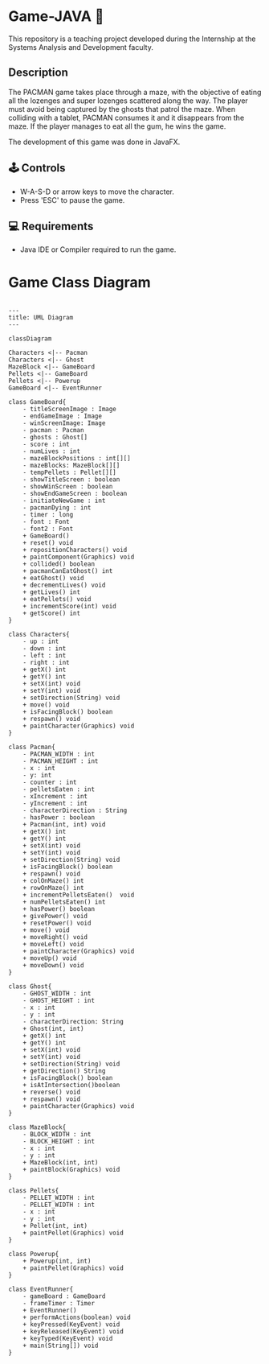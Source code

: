 # Game-JAVA 📜
This repository is a teaching project developed during the Internship at the Systems Analysis and Development faculty.

## Description

The PACMAN game takes place through a maze, with the objective of eating all the lozenges and super lozenges scattered along the way. The player must avoid being captured by the ghosts that patrol the maze. When colliding with a tablet, PACMAN consumes it and it disappears from the maze. If the player manages to eat all the gum, he wins the game.

The development of this game was done in JavaFX.

## 🕹️ Controls
* W-A-S-D or arrow keys to move the character.
* Press 'ESC' to pause the game.

## 💻 Requirements
* Java IDE or Compiler required to run the game.

# Game Class Diagram

```

---
title: UML Diagram
---

classDiagram

Characters <|-- Pacman
Characters <|-- Ghost
MazeBlock <|-- GameBoard
Pellets <|-- GameBoard
Pellets <|-- Powerup
GameBoard <|-- EventRunner

class GameBoard{
    - titleScreenImage : Image
    - endGameImage : Image
    - winScreenImage: Image
    - pacman : Pacman
    - ghosts : Ghost[]
    - score : int
    - numLives : int
    - mazeBlockPositions : int[][]
    - mazeBlocks: MazeBlock[][]
    - tempPellets : Pellet[][]
    - showTitleScreen : boolean
    - showWinScreen : boolean
    - showEndGameScreen : boolean
    - initiateNewGame : int
    - pacmanDying : int
    - timer : long
    - font : Font
    - font2 : Font
    + GameBoard()
    + reset() void
    + repositionCharacters() void
    + paintComponent(Graphics) void
    + collided() boolean
    + pacmanCanEatGhost() int
    + eatGhost() void
    + decrementLives() void
    + getLives() int
    + eatPellets() void
    + incrementScore(int) void
    + getScore() int
}

class Characters{
    - up : int
    - down : int
    - left : int
    - right : int
    + getX() int
    + getY() int
    + setX(int) void
    + setY(int) void
    + setDirection(String) void
    + move() void
    + isFacingBlock() boolean
    + respawn() void
    + paintCharacter(Graphics) void
}

class Pacman{
    - PACMAN_WIDTH : int
    - PACMAN_HEIGHT : int
    - x : int
    - y: int
    - counter : int
    - pelletsEaten : int
    - xIncrement : int
    - yIncrement : int
    - characterDirection : String
    - hasPower : boolean
    + Pacman(int, int) void
    + getX() int
    + getY() int
    + setX(int) void
    + setY(int) void
    + setDirection(String) void
    + isFacingBlock() boolean
    + respawn() void
    + colOnMaze() int
    + rowOnMaze() int
    + incrementPelletsEaten()  void
    + numPelletsEaten() int
    + hasPower() boolean
    + givePower() void
    + resetPower() void
    + move() void
    + moveRight() void
    + moveLeft() void
    + paintCharacter(Graphics) void
    + moveUp() void
    + moveDown() void
}

class Ghost{
    - GHOST_WIDTH : int
    - GHOST_HEIGHT : int
    - x : int
    - y : int
    - characterDirection: String
    + Ghost(int, int)
    + getX() int
    + getY() int
    + setX(int) void
    + setY(int) void
    + setDirection(String) void
    + getDirection() String
    + isFacingBlock() boolean
    + isAtIntersection()boolean
    + reverse() void
    + respawn() void
    + paintCharacter(Graphics) void
}

class MazeBlock{
    - BLOCK_WIDTH : int
    - BLOCK_HEIGHT : int
    - x : int
    - y : int
    + MazeBlock(int, int)
    + paintBlock(Graphics) void
}

class Pellets{
    - PELLET_WIDTH : int
    - PELLET_WIDTH : int
    - x : int
    - y : int
    + Pellet(int, int)
    + paintPellet(Graphics) void
}

class Powerup{
    + Powerup(int, int)
    + paintPellet(Graphics) void
}

class EventRunner{
    - gameBoard : GameBoard
    - frameTimer : Timer
    + EventRunner()
    + performActions(boolean) void
    + keyPressed(KeyEvent) void
    + keyReleased(KeyEvent) void
    + keyTyped(KeyEvent) void
    + main(String[]) void
}

```